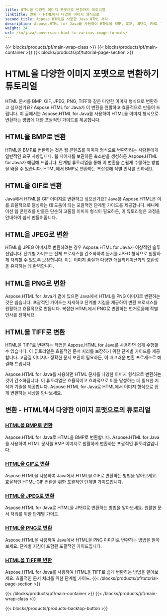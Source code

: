 ```yaml
---
title: HTML을 다양한 이미지 포맷으로 변환하기 튜토리얼
linktitle: 변환 - HTML에서 다양한 이미지 형식으로
second_title: Aspose.HTML을 사용한 Java HTML 처리
description: Aspose.HTML for Java를 사용하여 HTML을 BMP, GIF, JPEG, PNG, TIFF와 같은 다양한 이미지 포맷으로 변환하는 방법을 알아보세요. 이 포괄적인 튜토리얼은 효율적인 문서 처리를 다룹니다.
weight: 24
url: /ko/java/conversion-html-to-various-image-formats/
---
```


{{< blocks/products/pf/main-wrap-class >}}
{{< blocks/products/pf/main-container >}}
{{< blocks/products/pf/tutorial-page-section >}}

# HTML을 다양한 이미지 포맷으로 변환하기 튜토리얼


HTML 문서를 BMP, GIF, JPEG, PNG, TIFF와 같은 다양한 이미지 형식으로 변환하고 싶으신가요? Aspose.HTML for Java가 이 변환을 원활하고 효율적으로 만들어 드립니다. 이 글에서는 Aspose.HTML for Java를 사용하여 HTML을 이미지 형식으로 변환하는 방법에 대한 포괄적인 가이드를 제공합니다. 

## HTML을 BMP로 변환

HTML을 BMP로 변환하는 것은 웹 콘텐츠를 이미지 형식으로 변환하려는 사람들에게 일반적인 요구 사항입니다. 웹 페이지를 보관하든 축소판을 생성하든 Aspose.HTML for Java가 해결해 드립니다. 단계별 튜토리얼을 통해 이 변환을 손쉽게 수행하는 방법을 배울 수 있습니다. HTML에서 BMP로 변환하는 복잡성에 작별 인사를 전하세요.

## HTML을 GIF로 변환

Java에서 HTML을 GIF 이미지로 변환하고 싶으신가요? Java용 Aspose.HTML은 이를 효율적으로 달성하는 데 도움이 되는 포괄적인 단계별 가이드를 제공합니다. 애니메이션 웹 콘텐츠를 만들든 단순히 고품질 이미지 형식이 필요하든, 이 튜토리얼은 과정을 안내하여 쉽게 만들어줍니다.

## HTML을 JPEG로 변환

HTML을 JPEG 이미지로 변환하려는 경우 Aspose.HTML for Java가 이상적인 솔루션입니다. 단계별 가이드는 전체 프로세스를 간소화하여 문서를 JPEG 형식으로 원활하게 처리할 수 있도록 보장합니다. 이는 이미지 품질과 다양한 애플리케이션과의 호환성을 유지하는 데 완벽합니다.

## HTML을 PNG로 변환

Aspose.HTML for Java가 곁에 있으면 Java에서 HTML을 PNG 이미지로 변환하는 것은 쉽습니다. 포괄적인 가이드는 자세하고 단계별 지침을 제공하여 변환 프로세스를 원활하고 효율적으로 만듭니다. 복잡한 HTML에서 PNG로 변환하는 번거로움에 작별 인사를 전하세요.

## HTML을 TIFF로 변환

HTML을 TIFF로 변환하는 작업은 Aspose.HTML for Java를 사용하면 쉽게 수행할 수 있습니다. 이 튜토리얼은 효율적인 문서 처리를 보장하기 위한 단계별 가이드를 제공합니다. 고품질 이미지나 정확한 문서 보관이 필요하든, 이 매끄러운 변환 프로세스로 해결해 드립니다.

Aspose.HTML for Java를 사용하면 HTML 문서를 다양한 이미지 형식으로 변환하는 것이 간소화됩니다. 이 튜토리얼은 효율적이고 효과적으로 이를 달성하는 데 필요한 지식과 기술을 제공합니다. Aspose.HTML for Java로 HTML에서 이미지 형식으로 쉽게 변환하는 세상을 만나보세요.

## 변환 - HTML에서 다양한 이미지 포맷으로의 튜토리얼
### [HTML을 BMP로 변환](./convert-html-to-bmp/)
Aspose.HTML for Java로 HTML을 BMP로 변환합니다. Aspose.HTML for Java를 사용하여 HTML 문서를 BMP 이미지로 원활하게 변환하는 포괄적인 튜토리얼입니다.
### [HTML을 GIF로 변환](./convert-html-to-gif/)
Aspose.HTML을 사용하여 Java에서 HTML을 GIF로 변환하는 방법을 알아보세요. 효율적인 HTML-GIF 변환을 위한 포괄적인 단계별 가이드입니다.
### [HTML을 JPEG로 변환](./convert-html-to-jpeg/)
Aspose.HTML for Java로 HTML을 JPEG로 변환하는 방법을 알아보세요. 원활한 문서 처리를 위한 단계별 가이드.
### [HTML을 PNG로 변환](./convert-html-to-png/)
Aspose.HTML을 사용하여 Java에서 HTML을 PNG 이미지로 변환하는 방법을 알아보세요. 단계별 지침이 포함된 포괄적인 가이드입니다.
### [HTML을 TIFF로 변환](./convert-html-to-tiff/)
Aspose.HTML for Java를 사용하여 HTML을 TIFF로 쉽게 변환하는 방법을 알아보세요. 효율적인 문서 처리를 위한 단계별 가이드.
{{< /blocks/products/pf/tutorial-page-section >}}

{{< /blocks/products/pf/main-container >}}
{{< /blocks/products/pf/main-wrap-class >}}

{{< blocks/products/products-backtop-button >}}
